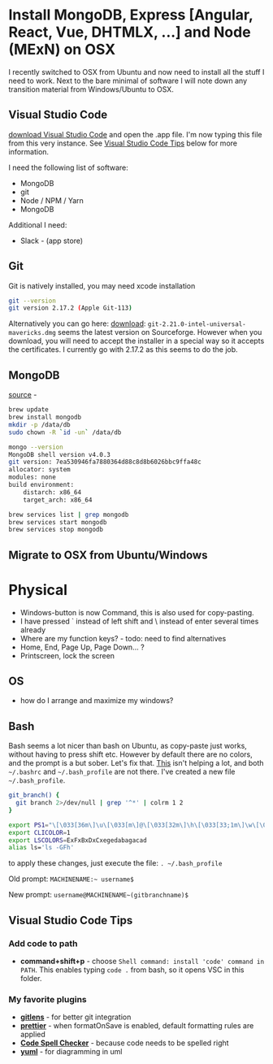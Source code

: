 # Install MongoDB, Express [Angular, React, Vue, DHTMLX, ...] and Node (MExN) on OSX

I recently switched to OSX from Ubuntu and now need to install all the stuff I need to work. Next to the bare minimal of software I will note down any transition material from Windows/Ubuntu to OSX.

## Visual Studio Code

[download Visual Studio Code](https://code.visualstudio.com/docs/?dv=osx) and open the .app file. I'm now typing this file from this very instance. See [Visual Studio Code Tips](#visual-studio-code-tips) below for more information.

I need the following list of software:

- MongoDB
- git
- Node / NPM / Yarn
- MongoDB

Additional I need:

- Slack - (app store)

## Git

Git is natively installed, you may need xcode installation

```bash
git --version
git version 2.17.2 (Apple Git-113)
```

Alternatively you can go here:
[download](https://nl.atlassian.com/git/tutorials/install-git): `git-2.21.0-intel-universal-mavericks.dmg` seems the latest version on Sourceforge. However when you download, you will need to accept the installer in a special way so it accepts the certificates. I currently go with 2.17.2 as this seems to do the job.

## MongoDB

[source](https://treehouse.github.io/installation-guides/mac/mongo-mac.html) -

```bash
brew update
brew install mongodb
mkdir -p /data/db
sudo chown -R `id -un` /data/db

mongo --version
MongoDB shell version v4.0.3
git version: 7ea530946fa7880364d88c8d8b6026bbc9ffa48c
allocator: system
modules: none
build environment:
    distarch: x86_64
    target_arch: x86_64

brew services list | grep mongodb
brew services start mongodb
brew services stop mongodb
```

## Migrate to OSX from Ubuntu/Windows

# Physical

- Windows-button is now Command, this is also used for copy-pasting.
- I have pressed ` instead of left shift and \ instead of enter several times already
- Where are my function keys? - todo: need to find alternatives
- Home, End, Page Up, Page Down... ?
- Printscreen, lock the screen

## OS

- how do I arrange and maximize my windows?

## Bash

Bash seems a lot nicer than bash on Ubuntu, as copy-paste just works, without having to press shift etc. However by default there are no colors, and the prompt is a but sober. Let's fix that. [This](https://scriptingosx.com/2017/04/about-bash_profile-and-bashrc-on-macos/) isn't helping a lot, and both `~/.bashrc` and `~/.bash_profile` are not there. I've created a new file `~/.bash_profile`.

```bash
git_branch() {
  git branch 2>/dev/null | grep '^*' | colrm 1 2
}

export PS1="\[\033[36m\]\u\[\033[m\]@\[\033[32m\]\h\[\033[33;1m\]\w\[\033[m\](\[\033[33m\]\$(git_branch)\[\033[00m\])\$ "
export CLICOLOR=1
export LSCOLORS=ExFxBxDxCxegedabagacad
alias ls='ls -GFh'
```

to apply these changes, just execute the file: `. ~/.bash_profile`

Old prompt:
`MACHINENAME:~ username$`

New prompt:
`username@MACHINENAME~(gitbranchname)$`

## Visual Studio Code Tips

### Add code to path

- **command+shift+p** - choose `Shell command: install 'code' command in PATH`. This enables typing `code .` from bash, so it opens VSC in this folder.

### My favorite plugins

- **[gitlens](https://marketplace.visualstudio.com/items?itemName=eamodio.gitlens)** - for better git integration
- **[prettier](https://marketplace.visualstudio.com/items?itemName=esbenp.prettier-vscode)** - when formatOnSave is enabled, default formatting rules are applied
- **[Code Spell Checker](https://marketplace.visualstudio.com/items?itemName=streetsidesoftware.code-spell-checker)** - because code needs to be spelled right
- **[yuml](https://marketplace.visualstudio.com/items?itemName=JaimeOlivares.yuml)** - for diagramming in uml
